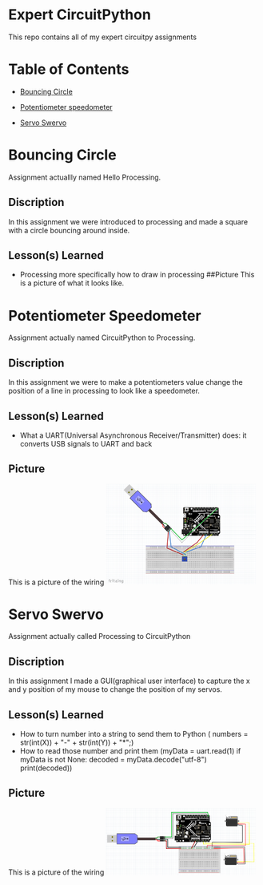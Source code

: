 # Expert CircuitPython
This repo contains all of my expert circuitpy assignments

# Table of Contents
* [Bouncing Circle](#Bouncing-Circle)

* [Potentiometer speedometer](#Poteniometer-Speedometer)

* [Servo Swervo](#Servo-Swervo)

# Bouncing Circle

Assignment actuallly named Hello Processing.

## Discription

In this assignment we were introduced to processing and made a square with a circle bouncing around inside. 

## Lesson(s) Learned
* Processing more specifically how to draw in processing
##Picture
This is a picture of what it looks like.

# Potentiometer Speedometer

Assignment actually named CircuitPython to Processing.

## Discription

In this assignment we were to make a potentiometers value change the position of a line in processing to look like a speedometer. 

## Lesson(s) Learned

* What a UART(Universal Asynchronous Receiver/Transmitter) does: it converts USB signals to UART and back 

## Picture
This is a picture of the wiring
<img src="Media/CircuitPyToProcessing.PNG" width="300">

# Servo Swervo

Assignment actually called Processing to CircuitPython

## Discription 

In this assignment I made a GUI(graphical user interface) to capture the x and y position of my mouse to change the position of my 
servos. 

## Lesson(s) Learned
* How to turn number into a string to send them to Python ( numbers = str(int(X)) + "-" + str(int(Y)) + "*";)
* How to read those number and print them (myData = uart.read(1)
    if myData is not None:
        decoded = myData.decode("utf-8")
        print(decoded))

## Picture

This is a picture of the wiring
<img src="Media/ProcessingToCircuitPy.PNG" width="300">
